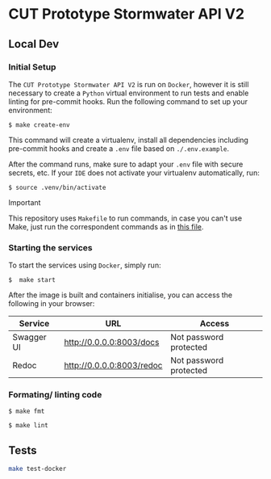 # CUT Prototype Stormwater API V2


## Local Dev

### Initial Setup

The `CUT Prototype Stormwater API V2` is run on `Docker`, however it is still necessary to create a `Python` virtual environment to run tests and enable linting for pre-commit hooks. Run the following command to set up your environment: 


```
$ make create-env
```

This command will create a virtualenv, install all dependencies including pre-commit hooks and create a `.env` file based on `./.env.example`. 

After the command runs, make sure to adapt your `.env` file with secure secrets, etc.  If your `IDE` does not activate your virtualenv automatically, run: 

```
$ source .venv/bin/activate
```

> [!IMPORTANT]
> This repository uses `Makefile` to run commands, in case you can't use Make, just run the correspondent commands as in [this file](./Makefile).

### Starting the services 

To start the services using `Docker`, simply run: 

```
$  make start
```

After the image is built and containers initialise, you can access the following in your browser: 

| Service    | URL                              | Access                                      |
|------------|----------------------------------|---------------------------------------------|
| Swagger UI | http://0.0.0.0:8003/docs         | Not password protected                       |
| Redoc      | http://0.0.0.0:8003/redoc        | Not password protected                       |


### Formating/ linting code

```
$ make fmt
```

```
$ make lint
```


## Tests 

```bash
make test-docker
```